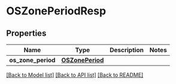 # OSZonePeriodResp

## Properties
Name | Type | Description | Notes
------------ | ------------- | ------------- | -------------
**os_zone_period** | [**OSZonePeriod**](OSZonePeriod.md) |  | 

[[Back to Model list]](../README.md#documentation-for-models) [[Back to API list]](../README.md#documentation-for-api-endpoints) [[Back to README]](../README.md)


